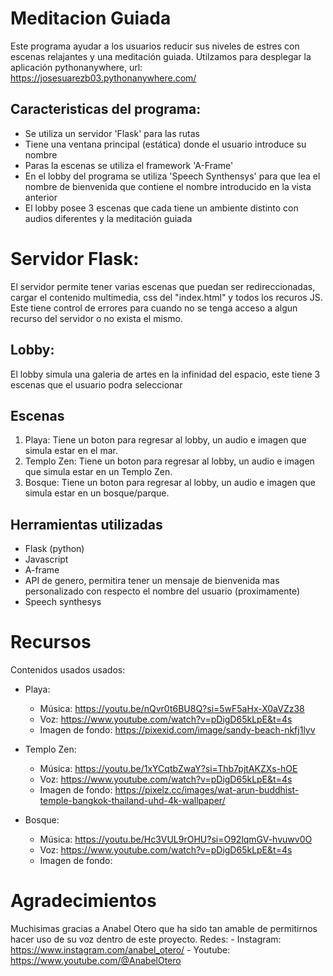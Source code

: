 # Meditacion Guiada
Este programa ayudar a los usuarios reducir sus niveles de estres con escenas relajantes y una meditación guiada. Utilzamos para desplegar la aplicación pythonanywhere, url: https://josesuarezb03.pythonanywhere.com/

## Caracteristicas del programa:
* Se utiliza un servidor 'Flask' para las rutas
* Tiene una ventana principal (estática) donde el usuario introduce su nombre
* Paras la escenas se utiliza el framework 'A-Frame'
* En el lobby del programa se utiliza 'Speech Synthensys' para que lea el nombre de bienvenida que contiene el nombre introducido en la vista anterior
* El lobby posee 3 escenas que cada tiene un ambiente distinto con audios diferentes y la meditación guiada

# Servidor Flask:
El servidor permite tener varias escenas que puedan ser redireccionadas, cargar el contenido multimedia, css del "index.html" y todos los recuros JS. Este tiene control de errores para cuando no se tenga acceso a algun recurso del servidor o no exista el mismo.

## Lobby:
El lobby simula una galeria de artes en la infinidad del espacio, este tiene 3 escenas que el usuario podra seleccionar

## Escenas
1. Playa: Tiene un boton para regresar al lobby, un audio e imagen que simula estar en el mar.
2. Templo Zen: Tiene un boton para regresar al lobby, un audio e imagen que simula estar en un Templo Zen.
3. Bosque: Tiene un boton para regresar al lobby, un audio e imagen que simula estar en un bosque/parque.

## Herramientas utilizadas
* Flask (python)
* Javascript
* A-frame
* API de genero, permitira tener un mensaje de bienvenida mas personalizado con respecto el nombre del usuario (proximamente)
* Speech synthesys

# Recursos

Contenidos usados usados:

 - Playa:
    - Música: https://youtu.be/nQvr0t6BU8Q?si=5wF5aHx-X0aVZz38
    - Voz: https://www.youtube.com/watch?v=pDigD65kLpE&t=4s
    - Imagen de fondo: https://pixexid.com/image/sandy-beach-nkfj1lyv

 - Templo Zen:
    - Música: https://youtu.be/1xYCqtbZwaY?si=Thb7pjtAKZXs-hOE
    - Voz: https://www.youtube.com/watch?v=pDigD65kLpE&t=4s
    - Imagen de fondo: https://pixelz.cc/images/wat-arun-buddhist-temple-bangkok-thailand-uhd-4k-wallpaper/

 - Bosque:
    - Música: https://youtu.be/Hc3VUL9rOHU?si=O92lqmGV-hvuwv0O
    - Voz: https://www.youtube.com/watch?v=pDigD65kLpE&t=4s
    - Imagen de fondo: 

# Agradecimientos

Muchisimas gracias a Anabel Otero que ha sido tan amable de permitirnos hacer uso de su voz dentro de este proyecto.
    Redes:
     - Instagram: https://www.instagram.com/anabel_otero/
     - Youtube: https://www.youtube.com/@AnabelOtero
